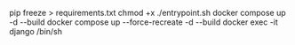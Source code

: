 pip freeze > requirements.txt
chmod +x ./entrypoint.sh
docker compose up -d --build
docker compose up --force-recreate -d --build
docker exec -it django /bin/sh